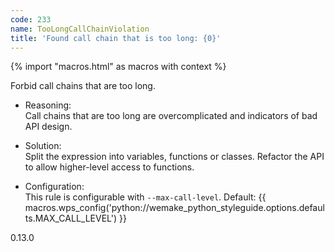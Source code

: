 ```yaml
---
code: 233
name: TooLongCallChainViolation
title: 'Found call chain that is too long: {0}'
---
```


{% import "macros.html" as macros with context %}

Forbid call chains that are too long.

  - Reasoning:  
    Call chains that are too long are overcomplicated and indicators of
    bad API design.

  - Solution:  
    Split the expression into variables, functions or classes. Refactor
    the API to allow higher-level access to functions.

  - Configuration:  
    This rule is configurable with `--max-call-level`. Default:
    {{ macros.wps_config('python://wemake_python_styleguide.options.defaults.MAX_CALL_LEVEL') }}

<div class="versionadded">

0.13.0

</div>